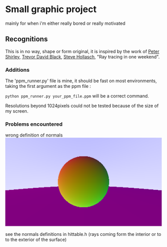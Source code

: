 # Small graphic project 
mainly for when i'm either really bored or really motivated

## Recognitions
This is in no way, shape or form original, it is inspired by the work of [Peter Shirley](https://github.com/petershirley), [Trevor David Black](https://github.com/trevordblack), [Steve Hollasch](https://github.com/hollasch), "Ray tracing in one weekend".

### Additions
The 'ppm_runner.py' file is mine, it should be fast on most environments, taking the first argument as the ppm file :

`python ppm_runner.py your_ppm_file.ppm` will be a correct command. 

Resolutions beyond 1024pixels could not be tested because of the size of my screen.


### Problems encountered

wrong definition of normals
![wrong normals](image.png)

see the normals definitions in hittable.h (rays coming form the interior or to to the exterior of the surface)